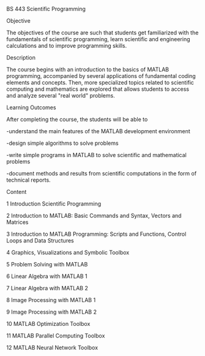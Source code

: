 BS 443 Scientific Programming 
 

Objective 

The objectives of the course are such that students get familiarized with the fundamentals of scientific programming, learn scientific and engineering calculations and to improve programming skills. 
 
Description 

The course begins with an introduction to the basics of MATLAB programming, accompanied by several applications of fundamental coding elements and concepts. Then, more specialized topics related to scientific computing and mathematics are explored that allows students to access and analyze several "real world" problems. 
 

Learning Outcomes 

After completing the course, the students will be able to  

 -understand the main features of the MATLAB development environment 
 
 -design simple algorithms to solve problems 
 
 -write simple programs in MATLAB to solve scientific and mathematical problems 
 
 -document methods and results from scientific computations in the form of technical reports. 
 
 
Content 

1 Introduction Scientific Programming 

2 Introduction to MATLAB: Basic Commands and Syntax, Vectors and Matrices 

3 Introduction to MATLAB Programming: Scripts and Functions, Control Loops and Data Structures 

4 Graphics, Visualizations and Symbolic Toolbox 

5 Problem Solving with MATLAB 

6 Linear Algebra with MATLAB 1 

7 Linear Algebra with MATLAB 2 

8 Image Processing with MATLAB 1 

9 Image Processing with MATLAB 2 

10 MATLAB Optimization Toolbox 

11 MATLAB Parallel Computing Toolbox 

12 MATLAB Neural Network Toolbox 

 
